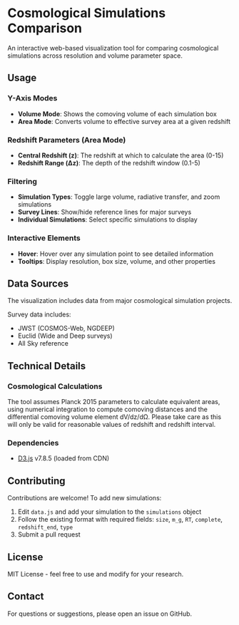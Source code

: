 # Cosmological Simulations Comparison

An interactive web-based visualization tool for comparing cosmological simulations across resolution and volume parameter space.

## Usage

### Y-Axis Modes

- **Volume Mode**: Shows the comoving volume of each simulation box
- **Area Mode**: Converts volume to effective survey area at a given redshift

### Redshift Parameters (Area Mode)

- **Central Redshift (z)**: The redshift at which to calculate the area (0-15)
- **Redshift Range (Δz)**: The depth of the redshift window (0.1-5)

### Filtering

- **Simulation Types**: Toggle large volume, radiative transfer, and zoom simulations
- **Survey Lines**: Show/hide reference lines for major surveys
- **Individual Simulations**: Select specific simulations to display

### Interactive Elements

- **Hover**: Hover over any simulation point to see detailed information
- **Tooltips**: Display resolution, box size, volume, and other properties

## Data Sources

The visualization includes data from major cosmological simulation projects.

Survey data includes:
- JWST (COSMOS-Web, NGDEEP)
- Euclid (Wide and Deep surveys)
- All Sky reference

## Technical Details

### Cosmological Calculations

The tool assumes Planck 2015 parameters to calculate equivalent areas, using numerical integration to compute comoving distances and the differential comoving volume element dV/dz/dΩ. Please take care as this will only be valid for reasonable values of redshift and redshift interval.

### Dependencies

- [D3.js](https://d3js.org/) v7.8.5 (loaded from CDN)

## Contributing

Contributions are welcome! To add new simulations:

1. Edit `data.js` and add your simulation to the `simulations` object
2. Follow the existing format with required fields: `size`, `m_g`, `RT`, `complete`, `redshift_end`, `type`
3. Submit a pull request

## License
MIT License - feel free to use and modify for your research.

## Contact
For questions or suggestions, please open an issue on GitHub.
